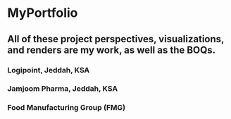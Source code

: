 # MyPortfolio

## All of these project perspectives, visualizations, and renders are my work, as well as the BOQs.

### Logipoint, Jeddah, KSA
### Jamjoom Pharma, Jeddah, KSA
### Food Manufacturing Group (FMG)




